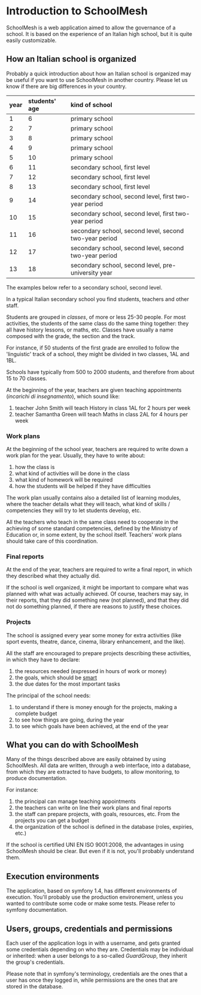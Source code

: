 # Introduction to SchoolMesh #

SchoolMesh is a web application aimed to allow the governance of a school. It is based on the experience of an Italian high school, but it is quite easily customizable.

## How an Italian school is organized ##

Probably a quick introduction about how an Italian school is organized may be useful if you want to use SchoolMesh in another country. Please let us know if there are big differences in your country.

| **year** | **students' age** | **kind of school** |
|:---------|:------------------|:-------------------|
| 1        | 6                 | primary school     |
| 2        | 7                 | primary school     |
| 3        | 8                 | primary school     |
| 4        | 9                 | primary school     |
| 5        | 10                | primary school     |
| 6        | 11                | secondary school, first level |
| 7        | 12                | secondary school, first level |
| 8        | 13                | secondary school, first level |
| 9        | 14                | secondary school, second level, first two-year period |
| 10       | 15                | secondary school, second level, first two-year period |
| 11       | 16                | secondary school, second level, second two-year period |
| 12       | 17                | secondary school, second level, second two-year period |
| 13       | 18                | secondary school, second level, pre-university year |

The examples below refer to a secondary school, second level.

In a typical Italian secondary school you find students, teachers and other staff.

Students are grouped in _classes_, of more or less 25-30 people. For most activities, the students of the same class do the same thing together: they all have history lessons, or maths, etc. Classes have usually a name composed with the grade, the section and the track.

For instance, if 50 students of the first grade are enrolled to follow the 'linguistic' track of a school, they might be divided in two classes, 1AL and 1BL.

Schools have typically from 500 to 2000 students, and therefore from about 15 to 70 classes.

At the beginning of the year, teachers are given teaching appointments (_incarichi di insegnamento_), which sound like:

  1. teacher John Smith will teach History in class 1AL for 2 hours per week
  1. teacher Samantha Green will teach Maths in class 2AL for 4 hours per week

### Work plans ###

At the beginning of the school year, teachers are required to write down a work plan for the year. Usually, they have to write about:

  1. how the class is
  1. what kind of activities will be done in the class
  1. what kind of homework will be required
  1. how the students will be helped if they have difficulties

The work plan usually contains also a detailed list of learning modules, where the teacher details what they will teach, what kind of skills / competencies they will try to let students develop, etc.

All the teachers who teach in the same class need to cooperate in the achieving of some standard competencies, defined by the Ministry of Education or, in some extent, by the school itself. Teachers' work plans should take care of this coordination.

### Final reports ###

At the end of the year, teachers are required to write a final report, in which they described what they actually did.

If the school is well organized, it might be important to compare what was planned with what was actually achieved. Of course, teachers may say, in their reports, that they did something new (not planned), and that they did not do something planned, if there are reasons to justify these choices.

### Projects ###

The school is assigned every year some money for extra activities (like sport events, theatre, dance, cinema, library enhancement, and the like).

All the staff are encouraged to prepare projects describing these activities, in which they have to declare:

  1. the resources needed (expressed in hours of work or money)
  1. the goals, which should be [smart](http://en.wikipedia.org/wiki/SMART_criteria)
  1. the due dates for the most important tasks

The principal of the school needs:

  1. to understand if there is money enough for the projects, making a complete budget
  1. to see how things are going, during the year
  1. to see which goals have been achieved, at the end of the year

## What you can do with SchoolMesh ##

Many of the things described above are easily obtained by using SchoolMesh. All data are written, through a web interface, into a database, from which they are extracted to have budgets, to allow monitoring, to produce documentation.

For instance:

  1. the principal can manage teaching appointments
  1. the teachers can write on line their work plans and final reports
  1. the staff can prepare projects, with goals, resources, etc. From the projects you can get a budget
  1. the organization of the school is defined in the database (roles, expiries, etc.)

If the school is certified UNI EN ISO 9001:2008, the advantages in using SchoolMesh should be clear. But even if it is not, you'll probably understand them.

## Execution environments ##

The application, based on symfony 1.4, has different environments of execution. You'll probably use the production environement, unless you wanted to contribute some code or make some tests. Please refer to symfony documentation.

## Users, groups, credentials and permissions ##

Each user of the application logs in with a username, and gets granted some credentials depending on who they are. Credentials may be individual or inherited: when a user belongs to a so-called _GuardGroup_, they inherit the group's credentials.

Please note that in symfony's terminology, credentials are the ones that a user has once they logged in, while permissions are the ones that are stored in the database.